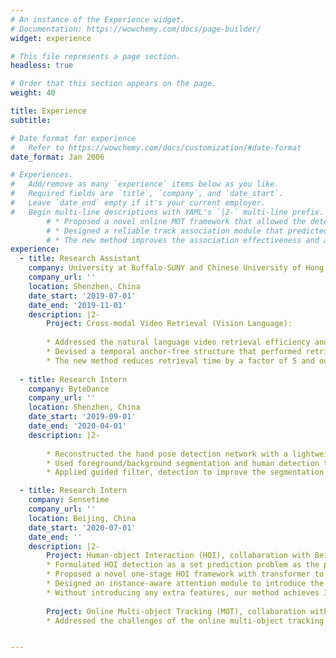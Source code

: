 ```yaml
---
# An instance of the Experience widget.
# Documentation: https://wowchemy.com/docs/page-builder/
widget: experience

# This file represents a page section.
headless: true

# Order that this section appears on the page.
weight: 40

title: Experience
subtitle:

# Date format for experience
#   Refer to https://wowchemy.com/docs/customization/#date-format
date_format: Jan 2006

# Experiences.
#   Add/remove as many `experience` items below as you like.
#   Required fields are `title`, `company`, and `date_start`.
#   Leave `date_end` empty if it's your current employer.
#   Begin multi-line descriptions with YAML's `|2-` multi-line prefix.
        # * Proposed a novel online MOT framework that allowed the detection and association process to aggregate features according to their different requirements respectively.
        # * Designed a reliable track association module that predicted the motion and representative appearance embedding for each track, and then jointly performed the location and appearance matching based on them.
        # * The new method improves the association effectiveness and also keeps competitive detection accuracy, reaches SOTA performance on MOT17 as an online MOT tracker.
experience:
  - title: Research Assistant
    company: University at Buffalo-SUNY and Chinese University of Hong Kong, Shenzhen
    company_url: ''
    location: Shenzhen, China
    date_start: '2019-07-01'
    date_end: '2019-11-01'
    description: |2-
        Project: Cross-modal Video Retrieval (Vision Language):
        
        * Addressed the natural language video retrieval efficiency and effectiveness problem as the primary researcher.
        * Devised a temporal anchor-free structure that performed retrieval directly on each temporal location within the target region. Built a top-down pyramid structure to make use of diverse temporal receptive fields, and a dilated convolutional module to integrate vision-language features more comprehensively.
        * The new method reduces retrieval time by a factor of 5 and outperforms previous work by 10% on retrieval accuracy.
        
  - title: Research Intern
    company: ByteDance
    company_url: ''
    location: Shenzhen, China
    date_start: '2019-09-01'
    date_end: '2020-04-01'
    description: |2-     
        
        * Reconstructed the hand pose detection network with a lightweight backbone. Finetuned and validated the new model based on millions of real-life user data, ensuring the high run speed while maintaining the comparatively robust detection precision.
        * Used foreground/background segmentation and human detection to discover all the human bodies in the video.
        * Applied guided filter, detection to improve the segmentation performance, especially under distant multi-person scenarios. 

  - title: Research Intern
    company: Sensetime
    company_url: ''
    location: Beijing, China
    date_start: '2020-07-01'
    date_end: ''
    description: |2-     
        Project: Human-object Interaction (HOI), collabaration with Beihang University:
        * Formulated HOI detection as a set prediction problem as the primary researcher. The new formulation breaks the instance-centric and location limitations of the existing methods.
        * Proposed a novel one-stage HOI framework with transformer to adaptively aggregate the most suitable features.
        * Designed an instance-aware attention module to introduce the instance information into the interaction branch.
        * Without introducing any extra features, our method achieves 31% relative improvement over the second-best one-stage method on the HICO-DET dataset especially.  
        
        Project: Online Multi-object Tracking (MOT), collabaration with University of Washington:
        * Addressed the challenges of the online multi-object tracking problem as the primary researcher.


---
```

